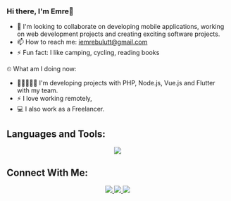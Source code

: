 ### Hi there, I'm Emre👋
 
- 👯 I'm looking to collaborate on developing mobile applications, working on web development projects and creating exciting software projects.
- 📫 How to reach me: iemrebulutt@gmail.com
- ⚡ Fun fact: I like camping, cycling, reading books

⏲ What am I doing now:
- 👨🏼‍🤝‍👨🏻 I'm developing projects with PHP, Node.js, Vue.js and Flutter with my team.
- ⚡ I love working remotely,
- 💻 I also work as a Freelancer.

## Languages and Tools:
<p align="center">
  <a href="">
    <img src="https://skillicons.dev/icons?i=php,laravel,vue,nodejs,express,flutter,dart,html,css,js,jquery,docker,git" />
  </a>
</p>

## Connect With Me: 
<p align="center">
  <a href="https://www.linkedin.com/in/iemrebulut/" target="_blank">
    <img src="https://img.shields.io/badge/LinkedIn-0077B5?style=for-the-badge&logo=linkedin&logoColor=white" />
  </a>
  <a href="https://instagram.com/iemrebulut" target="_blank">
    <img src="https://img.shields.io/badge/Instagram-E4405F?style=for-the-badge&logo=instagram&logoColor=white" />
  </a>
  <a href="https://medium.com/@iemrebulut" target="_blank">
    <img src="https://img.shields.io/badge/Medium-12100E?style=for-the-badge&logo=medium&logoColor=white" />
  </a>
</p> 
